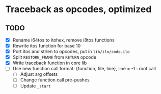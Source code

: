 # Traceback as opcodes, optimized

## TODO

- [x] Rename i64tos to itohex, remove i8tos functions
- [x] Rewrite itos function for base 10
- [x] Port itos and strlen to opcodes, put in `lib/ilo/code.ilo`
- [x] Split `RESTORE_FRAME` from `RETURN` opcode
- [x] Write traceback function in core lib
- [ ] Use new function call format: {function, file, line}, line = -1 : root call
  - [ ] Adjust arg offsets
  - [ ] Change function call pre-pushes
  - [ ] Update `_start`
